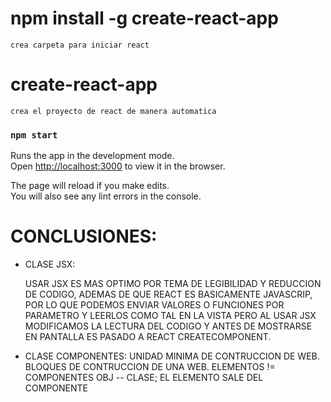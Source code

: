 # npm install -g create-react-app
    crea carpeta para iniciar react
# create-react-app <name proyect>
    crea el proyecto de react de manera automatica
### `npm start`

Runs the app in the development mode.\
Open [http://localhost:3000](http://localhost:3000) to view it in the browser.

The page will reload if you make edits.\
You will also see any lint errors in the console.

# CONCLUSIONES: 
- CLASE JSX:
    
    USAR JSX ES MAS OPTIMO POR TEMA DE LEGIBILIDAD Y REDUCCION DE CODIGO,
    ADEMAS DE QUE REACT ES BASICAMENTE JAVASCRIP, POR LO QUE PODEMOS ENVIAR
    VALORES O FUNCIONES POR PARAMETRO Y LEERLOS COMO TAL EN LA VISTA PERO AL 
    USAR JSX MODIFICAMOS LA LECTURA DEL CODIGO Y ANTES DE MOSTRARSE EN PANTALLA 
    ES PASADO A REACT CREATECOMPONENT.

- CLASE COMPONENTES:
    UNIDAD MINIMA DE CONTRUCCION DE WEB.
    BLOQUES DE CONTRUCCION DE UNA WEB.
    ELEMENTOS != COMPONENTES 
    OBJ       -- CLASE; EL ELEMENTO SALE DEL COMPONENTE  
